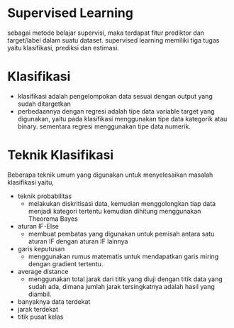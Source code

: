 # Supervised Learning

sebagai metode belajar supervisi, maka terdapat fitur prediktor dan target/label dalam suatu dataset. supervised learning memiliki tiga tugas yaitu klasifikasi, prediksi dan estimasi. 

# Klasifikasi

- klasifikasi adalah pengelompokan data sesuai dengan output yang sudah ditargetkan 
- perbedaannya dengan regresi adalah tipe data variable target yang digunakan, yaitu pada klasifikasi menggunakan tipe data kategorik atau binary. sementara regresi menggunakan tipe data numerik.

# Teknik Klasifikasi

Beberapa teknik umum yang digunakan untuk menyelesaikan masalah klasifikasi yaitu,
- teknik probabilitas
  - melakukan diskritisasi data, kemudian menggolongkan tiap data menjadi kategori tertentu kemudian dihitung menggunakan Theorema Bayes
- aturan IF-Else
  - membuat pembatas yang digunakan untuk pemisah antara satu aturan IF dengan aturan IF lainnya
- garis keputusan
  - menggunakan rumus matematis untuk mendapatkan garis miring dengan gradient tertentu. 
- average distance
  - menggunakan total jarak dari titik yang diuji dengan titik data yang sudah ada, dimana jumlah jarak tersingkatnya adalah hasil yang diambil. 
- banyaknya data terdekat
- jarak terdekat
- titik pusat kelas
